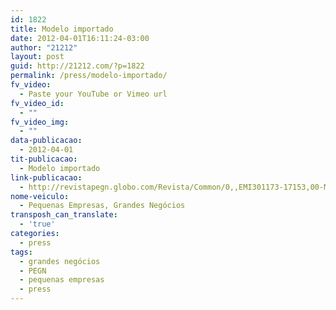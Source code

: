 ```yaml
---
id: 1822
title: Modelo importado
date: 2012-04-01T16:11:24-03:00
author: "21212"
layout: post
guid: http://21212.com/?p=1822
permalink: /press/modelo-importado/
fv_video:
  - Paste your YouTube or Vimeo url
fv_video_id:
  - ""
fv_video_img:
  - ""
data-publicacao:
  - 2012-04-01
tit-publicacao:
  - Modelo importado
link-publicacao:
  - http://revistapegn.globo.com/Revista/Common/0,,EMI301173-17153,00-MODELO+IMPORTADO.html
nome-veiculo:
  - Pequenas Empresas, Grandes Negócios
transposh_can_translate:
  - 'true'
categories:
  - press
tags:
  - grandes negócios
  - PEGN
  - pequenas empresas
  - press
---
```

